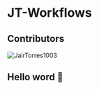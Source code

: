 # JT-Workflows

## Contributors
![JairTorres1003](https://avatars.githubusercontent.com/u/83931760?v=4&s=100&border-radius=50%)

## Hello word 🚀
